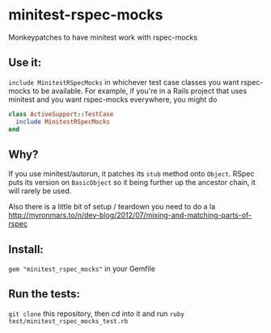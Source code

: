 minitest-rspec-mocks
====================

Monkeypatches to have minitest work with rspec-mocks

Use it:
------
`include MinitestRSpecMocks` in whichever test case classes you want rspec-mocks to be available. For example, if you're in a Rails project that uses minitest and you want rspec-mocks everywhere, you might do

```ruby
class ActiveSupport::TestCase
  include MinitestRSpecMocks
end
```

Why?
----
If you use minitest/autorun, it patches its `stub` method onto `Object`. RSpec puts its version on `BasicObject` so it being further up the ancestor chain, it will rarely be used.
  
Also there is a little bit of setup / teardown you need to do a la http://myronmars.to/n/dev-blog/2012/07/mixing-and-matching-parts-of-rspec 

Install: 
----
`gem "minitest_rspec_mocks"` in your Gemfile

Run the tests: 
----
`git clone` this repository, then cd into it and run `ruby test/minitest_rspec_mocks_test.rb`
